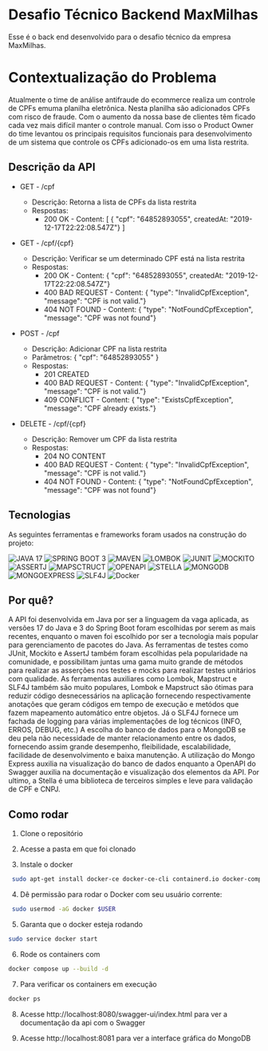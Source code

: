 # Desafio Técnico Backend MaxMilhas

Esse é o back end desenvolvido para o desafio técnico da empresa MaxMilhas.

# Contextualização do Problema

Atualmente o time de análise antifraude do ecommerce realiza um controle de CPFs emuma planilha eletrônica. Nesta planilha são adicionados CPFs com risco de fraude. Com o aumento da nossa base de clientes têm ficado cada vez mais difícil manter o controle manual. Com isso o Product Owner do time levantou os principais requisitos funcionais para desenvolvimento de um sistema que controle os CPFs adicionado-os em uma lista restrita.

## Descrição da API

- GET - /cpf
  - Descrição: Retorna a lista de CPFs da lista restrita
  - Respostas: 
      - 200 OK - Content: [ { "cpf": "64852893055", createdAt: "2019-12-17T22:22:08.547Z"} ]
  
- GET - /cpf/{cpf}
  - Descrição: Verificar se um determinado CPF está na lista restrita
  - Respostas: 
      - 200 OK - Content: { "cpf": "64852893055", createdAt: "2019-12-17T22:22:08.547Z"}
      - 400 BAD REQUEST - Content: { "type": "InvalidCpfException", "message": "CPF is not valid."}
      - 404 NOT FOUND - Content: { "type": "NotFoundCpfException", "message": "CPF was not found"}
               
- POST - /cpf
  - Descrição: Adicionar CPF na lista restrita
  - Parâmetros: { "cpf": "64852893055" }
  - Respostas: 
      - 201 CREATED 
      - 400 BAD REQUEST - Content: { "type": "InvalidCpfException", "message": "CPF is not valid."}
      - 409 CONFLICT - Content: { "type": "ExistsCpfException", "message": "CPF already exists."}
               
- DELETE - /cpf/{cpf}
  - Descrição: Remover um CPF da lista restrita
  - Respostas: 
      - 204 NO CONTENT
      - 400 BAD REQUEST - Content: { "type": "InvalidCpfException", "message": "CPF is not valid."}
      - 404 NOT FOUND - Content: { "type": "NotFoundCpfException", "message": "CPF was not found"}

## Tecnologias

As seguintes ferramentas e frameworks foram usados na construção do projeto:<br>

  ![JAVA 17](https://img.shields.io/badge/JAVA-17-%23E34F26.svg?style=for-the-badge&logo=html5&logoColor=white)
  ![SPRING BOOT 3](https://img.shields.io/badge/SPRING-BOOT-3-%231572B6.svg?style=for-the-badge&logo=css3&logoColor=white)
  ![MAVEN](https://img.shields.io/badge/MAVEN-%23323330.svg?style=for-the-badge&logo=javascript&logoColor=%23F7DF1E)
  ![LOMBOK](https://img.shields.io/badge/LOMBOK-%2320232a.svg?style=for-the-badge&logo=react&logoColor=%2361DAFB)
  ![JUNIT](https://img.shields.io/badge/JUNIT-CA4245?style=for-the-badge&logo=react-router&logoColor=white)
  ![MOCKITO](https://img.shields.io/badge/MOCKITO-DB7093?style=for-the-badge&logo=styled-components&logoColor=white)
  ![ASSERTJ](https://img.shields.io/badge/ASSERTJ-6DA55F?style=for-the-badge&logo=node.js&logoColor=white)
  ![MAPSCTRUCT](https://img.shields.io/badge/MAPSCTRUCT-%23404d59.svg?style=for-the-badge&logo=express&logoColor=%2361DAFB)
  ![OPENAPI](https://img.shields.io/badge/OPENAPI-%23316192.svg?style=for-the-badge&logo=postgresql&logoColor=white)
  ![STELLA](https://img.shields.io/badge/STELLA-%23007ACC.svg?style=for-the-badge&logo=typescript&logoColor=white)
  ![MONGODB](https://img.shields.io/badge/MONGODB-3982CE?style=for-the-badge&logo=Prisma&logoColor=white)
  ![MONGOEXPRESS](https://img.shields.io/badge/MONGOEXPRESS-%23C21325?style=for-the-badge&logo=jest&logoColor=white)
  ![SLF4J](https://img.shields.io/badge/SLF4J-%23E5E5E5?style=for-the-badge&logo=cypress&logoColor=058a5e)
  ![Docker](https://img.shields.io/badge/docker-%230db7ed.svg?style=for-the-badge&logo=docker&logoColor=white)
  
## Por quê?

A API foi desenvolvida em Java por ser a linguagem da vaga aplicada, as versões 17 do Java e 3 do Spring Boot foram escolhidas por serem as mais recentes, enquanto o maven foi escolhido por ser a tecnologia mais popular para gerenciamento de pacotes do Java. 
As ferramentas de testes como JUnit, Mockito e AssertJ também foram escolhidas pela popularidade na comunidade, e possibilitam juntas uma gama muito grande de métodos para realizar as asserções nos testes e mocks para realizar testes unitários com qualidade.
As ferramentas auxiliares como Lombok, Mapstruct e SLF4J também são muito populares, Lombok e Mapstruct são ótimas para reduzir código desnecessários na aplicação fornecendo respectivamente anotações que geram códigos em tempo de execução e metódos que fazem mapeamento automático entre objetos. Já o SLF4J fornece um fachada de logging para várias implementações de log técnicos (INFO, ERROS, DEBUG, etc.)
A escolha do banco de dados para o MongoDB se deu pela não necessidade de manter relacionamento entre os dados, fornecendo assim grande desempenho, fleibilidade, escalabilidade, facilidade de desenvolvimento e baixa manutenção. A utilização do Mongo Express auxilia na visualização do banco de dados enquanto a OpenAPI do Swagger auxilia na documentação e visualização dos elementos da API.
Por ultimo, a Stella é uma biblioteca de terceiros simples e leve para validação de CPF e CNPJ.

## Como rodar

1. Clone o repositório

2. Acesse a pasta em que foi clonado

3. Instale o docker
```bash
 sudo apt-get install docker-ce docker-ce-cli containerd.io docker-compose-plugin

```

4. Dê permissão para rodar o Docker com seu usuário corrente:
```bash
 sudo usermod -aG docker $USER

```

5. Garanta que o docker esteja rodando
```bash
sudo service docker start
```

6. Rode os containers com
```bash
docker compose up --build -d
```

7. Para verificar os containers em execução
```bash
docker ps
```

8. Acesse http://localhost:8080/swagger-ui/index.html para ver a documentação da api com o Swagger

9. Acesse http://localhost:8081 para ver a interface gráfica do MongoDB
